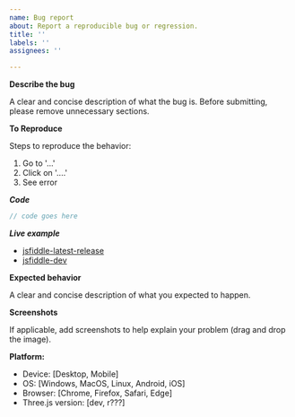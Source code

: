 ```yaml
---
name: Bug report
about: Report a reproducible bug or regression.
title: ''
labels: ''
assignees: ''

---
```


**Describe the bug**

A clear and concise description of what the bug is. Before submitting, please remove unnecessary sections.

**To Reproduce**

Steps to reproduce the behavior:
1. Go to '...'
2. Click on '....'
3. See error

***Code***

```js
// code goes here
```

***Live example***

* [jsfiddle-latest-release](https://jsfiddle.net/hyok6tvj/)
* [jsfiddle-dev](https://jsfiddle.net/c5m1kazu/)

**Expected behavior**

A clear and concise description of what you expected to happen.

**Screenshots**

If applicable, add screenshots to help explain your problem (drag and drop the image).

**Platform:**

 - Device: [Desktop, Mobile]
 - OS: [Windows, MacOS, Linux, Android, iOS]
 - Browser: [Chrome, Firefox, Safari, Edge]
 - Three.js version: [dev, r???]
